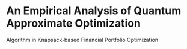 # An Empirical Analysis of Quantum Approximate Optimization
Algorithm in Knapsack-based Financial Portfolio Optimization
